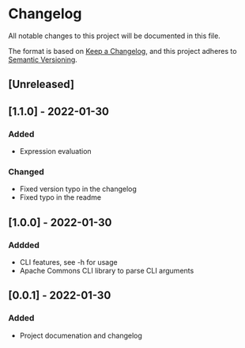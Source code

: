 # Changelog
All notable changes to this project will be documented in this file.

The format is based on [Keep a Changelog](https://keepachangelog.com/en/1.0.0/),
and this project adheres to [Semantic Versioning](https://semver.org/spec/v2.0.0.html).

## [Unreleased]

## [1.1.0] - 2022-01-30
### Added
- Expression evaluation
### Changed
- Fixed version typo in the changelog
- Fixed typo in the readme

## [1.0.0] - 2022-01-30
### Addded
- CLI features, see -h for usage
- Apache Commons CLI library to parse CLI arguments

## [0.0.1] - 2022-01-30
### Added
- Project documenation and changelog
